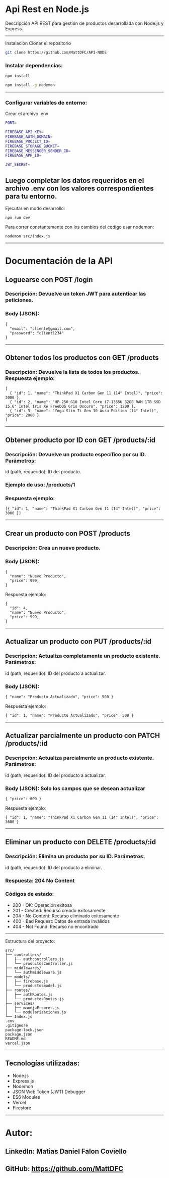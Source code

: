 # Api Rest en Node.js
Descripción
API REST para gestión de productos desarrollada con Node.js y Express.

------------------------------------------------------------
Instalación
Clonar el repositorio

```bash
git clone https://github.com/MattDFC/API-NODE
```

### Instalar dependencias:
```bash
npm install
```
```bash
npm install -g nodemon
```
------------------------------------------------------------
### Configurar variables de entorno:

Crear el archivo .env
```bash
PORT=

FIREBASE_API_KEY=
FIREBASE_AUTH_DOMAIN=
FIREBASE_PROJECT_ID=
FIREBASE_STORAGE_BUCKET=
FIREBASE_MESSENGER_SENDER_ID=
FIREBASE_APP_ID=

JWT_SECRET=
```
Luego completar los datos requeridos en el archivo .env con los valores correspondientes para tu entorno.
------------------------------------------------------------

Ejecutar en modo desarrollo:
```
npm run dev
```
Para correr constantemente con los cambios del codigo usar nodemon:
```
nodemon src/index.js
```
------------------------------------------------------------
# Documentación de la API

## Loguearse con POST /login
### Descripción: Devuelve un token JWT para autenticar las peticiones.
### Body (JSON):
```
{
  "email": "cliente@gmail.com",
  "password": "client1234"
}
```
------------------------------------------------------------

## Obtener todos los productos con  GET /products
### Descripción: Devuelve la lista de todos los productos. Respuesta ejemplo:
```
[
  { "id": 1, "name": "ThinkPad X1 Carbon Gen 11 (14" Intel)", "price": 3000 },
  { "id": 2, "name": "HP 250 G10 Intel Core i7-1355U 32GB RAM 1TB SSD 15.6" Intel Iris Xe FreeDOS Gris Oscuro", "price": 1200 },
  { "id": 3, "name": "Yoga Slim 7i Gen 10 Aura Edition (14" Intel)", "price": 2000 }
]
```
------------------------------------------------------------

## Obtener producto por ID con GET /products/:id

### Descripción: Devuelve un producto específico por su ID. Parámetros:
id (path, requerido): ID del producto.
### Ejemplo de uso: /products/1
### Respuesta ejemplo:
```
[{ "id": 1, "name": "ThinkPad X1 Carbon Gen 11 (14" Intel)", "price": 3000 }]
```

------------------------------------------------------------

## Crear un producto con POST /products
### Descripción: Crea un nuevo producto.
### Body (JSON):
```
{
  "name": "Nuevo Producto",
  "price": 999,
}
```
Respuesta ejemplo:
```
{
  "id": 4,
  "name": "Nuevo Producto",
  "price": 999,
}
```
------------------------------------------------------------

## Actualizar un producto con PUT /products/:id
### Descripción: Actualiza completamente un producto existente. Parámetros:
id (path, requerido): ID del producto a actualizar.
### Body (JSON):
```
{ "name": "Producto Actualizado", "price": 500 }
```
Respuesta ejemplo:
```
{ "id": 1, "name": "Producto Actualizado", "price": 500 }
```

------------------------------------------------------------

## Actualizar parcialmente un producto con PATCH /products/:id
### Descripción: Actualiza parcialmente un producto existente. Parámetros:
id (path, requerido): ID del producto a actualizar.
### Body (JSON): Solo los campos que se desean actualizar
```
{ "price": 600 }
```
Respuesta ejemplo:
```
{ "id": 1, "name": "ThinkPad X1 Carbon Gen 11 (14" Intel)", "price": 3600 }
```

------------------------------------------------------------

## Eliminar un producto con DELETE /products/:id
### Descripción: Elimina un producto por su ID. Parámetros:
id (path, requerido): ID del producto a eliminar.
### Respuesta: 204 No Content

### Códigos de estado:
- 200 - OK: Operación exitosa
- 201 - Created: Recurso creado exitosamente
- 204 - No Content: Recurso eliminado exitosamente
- 400 - Bad Request: Datos de entrada inválidos
- 404 - Not Found: Recurso no encontrado

------------------------------------------------------------

Estructura del proyecto:
```
src/
├── controllers/
│   ├── authcontrollers.js
│   └── productosController.js
├── middlewares/
│   └── authmiddleware.js
├── models/
│   ├── firebase.js
│   └── productosmodel.js
├── routes/
│   ├── authRoutes.js
│   └── productosRoutes.js
├── services/
│   ├── manejoErrores.js
│   └── modularizaciones.js
└── Index.js
.env
.gitignore
package-lock.json
package.json
README.md
vercel.json
```
------------------------------------------------------------

## Tecnologías utilizadas:
- Node.js
- Express.js
- Nodemon
- JSON Web Token (JWT) Debugger
- ES6 Modules
- Vercel
- Firestore

------------------------------------------------------------

# Autor:
## Linkedln: Matias Daniel Falon Coviello
## GitHub: https://github.com/MattDFC
